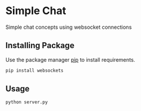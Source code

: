 # Simple Chat

Simple chat concepts using websocket connections

## Installing Package

Use the package manager [pip](https://pip.pypa.io/en/stable/) to install requirements.

```bash
pip install websockets
```

## Usage

```bash
python server.py
```
